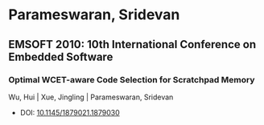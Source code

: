 # Parameswaran, Sridevan

## EMSOFT 2010: 10th International Conference on Embedded Software

### Optimal WCET-aware Code Selection for Scratchpad Memory
Wu, Hui | Xue, Jingling | Parameswaran, Sridevan
* DOI: [10.1145/1879021.1879030](https://doi.org/10.1145/1879021.1879030)


